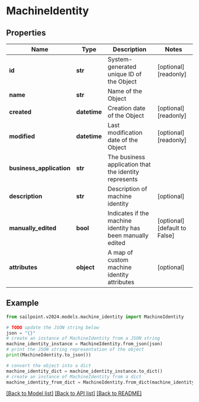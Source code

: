 # MachineIdentity


## Properties

Name | Type | Description | Notes
------------ | ------------- | ------------- | -------------
**id** | **str** | System-generated unique ID of the Object | [optional] [readonly] 
**name** | **str** | Name of the Object | 
**created** | **datetime** | Creation date of the Object | [optional] [readonly] 
**modified** | **datetime** | Last modification date of the Object | [optional] [readonly] 
**business_application** | **str** | The business application that the identity represents | 
**description** | **str** | Description of machine identity | [optional] 
**manually_edited** | **bool** | Indicates if the machine identity has been manually edited | [optional] [default to False]
**attributes** | **object** | A map of custom machine identity attributes | [optional] 

## Example

```python
from sailpoint.v2024.models.machine_identity import MachineIdentity

# TODO update the JSON string below
json = "{}"
# create an instance of MachineIdentity from a JSON string
machine_identity_instance = MachineIdentity.from_json(json)
# print the JSON string representation of the object
print(MachineIdentity.to_json())

# convert the object into a dict
machine_identity_dict = machine_identity_instance.to_dict()
# create an instance of MachineIdentity from a dict
machine_identity_from_dict = MachineIdentity.from_dict(machine_identity_dict)
```
[[Back to Model list]](../README.md#documentation-for-models) [[Back to API list]](../README.md#documentation-for-api-endpoints) [[Back to README]](../README.md)


